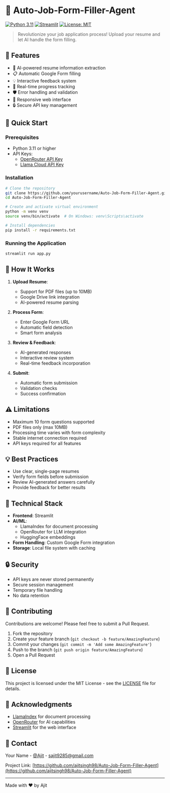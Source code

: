 # 📝 Auto-Job-Form-Filler-Agent

[![Python 3.11](https://img.shields.io/badge/python-3.11-blue.svg)](https://www.python.org/downloads/release/python-311/)
[![Streamlit](https://img.shields.io/badge/Streamlit-1.28+-red.svg)](https://streamlit.io)
[![License: MIT](https://img.shields.io/badge/License-MIT-yellow.svg)](https://opensource.org/licenses/MIT)

> Revolutionize your job application process! Upload your resume and let AI handle the form filling.

## 🌟 Features

- 🤖 AI-powered resume information extraction
- 📋 Automatic Google Form filling
- 💡 Interactive feedback system
- 🔄 Real-time progress tracking
- 🛡️ Error handling and validation
- 📱 Responsive web interface
- 🔒 Secure API key management

## 🚀 Quick Start

### Prerequisites

- Python 3.11 or higher
- API Keys:
  - [OpenRouter API Key](https://openrouter.ai/keys)
  - [Llama Cloud API Key](https://cloud.llamaindex.ai/)

### Installation

```bash
# Clone the repository
git clone https://github.com/yourusername/Auto-Job-Form-Filler-Agent.git
cd Auto-Job-Form-Filler-Agent

# Create and activate virtual environment
python -m venv venv
source venv/bin/activate  # On Windows: venv\Scripts\activate

# Install dependencies
pip install -r requirements.txt
```

### Running the Application

```bash
streamlit run app.py
```

## 🎯 How It Works

1. **Upload Resume**: 
   - Support for PDF files (up to 10MB)
   - Google Drive link integration
   - AI-powered resume parsing

2. **Process Form**:
   - Enter Google Form URL
   - Automatic field detection
   - Smart form analysis

3. **Review & Feedback**:
   - AI-generated responses
   - Interactive review system
   - Real-time feedback incorporation

4. **Submit**:
   - Automatic form submission
   - Validation checks
   - Success confirmation

## ⚠️ Limitations

- Maximum 10 form questions supported
- PDF files only (max 10MB)
- Processing time varies with form complexity
- Stable internet connection required
- API keys required for all features

## 💡 Best Practices

- Use clear, single-page resumes
- Verify form fields before submission
- Review AI-generated answers carefully
- Provide feedback for better results

## 🔧 Technical Stack

- **Frontend**: Streamlit
- **AI/ML**: 
  - LlamaIndex for document processing
  - OpenRouter for LLM integration
  - HuggingFace embeddings
- **Form Handling**: Custom Google Form integration
- **Storage**: Local file system with caching

## 🔒 Security

- API keys are never stored permanently
- Secure session management
- Temporary file handling
- No data retention

## 🤝 Contributing

Contributions are welcome! Please feel free to submit a Pull Request.

1. Fork the repository
2. Create your feature branch (`git checkout -b feature/AmazingFeature`)
3. Commit your changes (`git commit -m 'Add some AmazingFeature'`)
4. Push to the branch (`git push origin feature/AmazingFeature`)
5. Open a Pull Request

## 📝 License

This project is licensed under the MIT License - see the [LICENSE](LICENSE) file for details.

## 🙏 Acknowledgments

- [LlamaIndex](https://www.llamaindex.ai/) for document processing
- [OpenRouter](https://openrouter.ai/) for AI capabilities
- [Streamlit](https://streamlit.io/) for the web interface

## 📧 Contact

Your Name - [@Ajit](https://x.com/bayesian_walker) - sajit9285@gmail.com

Project Link: [https://github.com/ajitsingh98/Auto-Job-Form-Filler-Agent](https://github.com/ajitsingh98/Auto-Job-Form-Filler-Agent)

---

Made with ❤️ by Ajit
